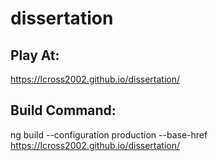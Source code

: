 # dissertation

## Play At:
https://lcross2002.github.io/dissertation/

## Build Command:
ng build --configuration production --base-href https://lcross2002.github.io/dissertation/